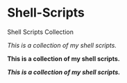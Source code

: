# Shell-Scripts
Shell Scripts Collection

*This is a collection of my shell scripts.*

**This is a collection of my shell scripts.**

***This is a collection of my shell scripts.***
